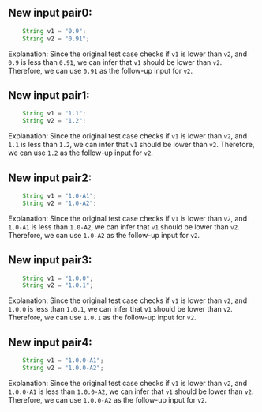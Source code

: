 ## New input pair0:
```java
    String v1 = "0.9";
    String v2 = "0.91";
```
Explanation: Since the original test case checks if `v1` is lower than `v2`, and `0.9` is less than `0.91`, we can infer that `v1` should be lower than `v2`. Therefore, we can use `0.91` as the follow-up input for `v2`.

## New input pair1:
```java
    String v1 = "1.1";
    String v2 = "1.2";
```
Explanation: Since the original test case checks if `v1` is lower than `v2`, and `1.1` is less than `1.2`, we can infer that `v1` should be lower than `v2`. Therefore, we can use `1.2` as the follow-up input for `v2`.

## New input pair2:
```java
    String v1 = "1.0-A1";
    String v2 = "1.0-A2";
```
Explanation: Since the original test case checks if `v1` is lower than `v2`, and `1.0-A1` is less than `1.0-A2`, we can infer that `v1` should be lower than `v2`. Therefore, we can use `1.0-A2` as the follow-up input for `v2`.

## New input pair3:
```java
    String v1 = "1.0.0";
    String v2 = "1.0.1";
```
Explanation: Since the original test case checks if `v1` is lower than `v2`, and `1.0.0` is less than `1.0.1`, we can infer that `v1` should be lower than `v2`. Therefore, we can use `1.0.1` as the follow-up input for `v2`.

## New input pair4:
```java
    String v1 = "1.0.0-A1";
    String v2 = "1.0.0-A2";
```
Explanation: Since the original test case checks if `v1` is lower than `v2`, and `1.0.0-A1` is less than `1.0.0-A2`, we can infer that `v1` should be lower than `v2`. Therefore, we can use `1.0.0-A2` as the follow-up input for `v2`.
